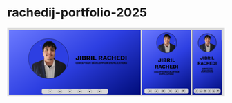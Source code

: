 # rachedij-portfolio-2025

![alt text](https://github.com/FreezyNoNine/rachedij-portfolio-2025/blob/main/public/rachedij_preview_navbar_etape3.png)
